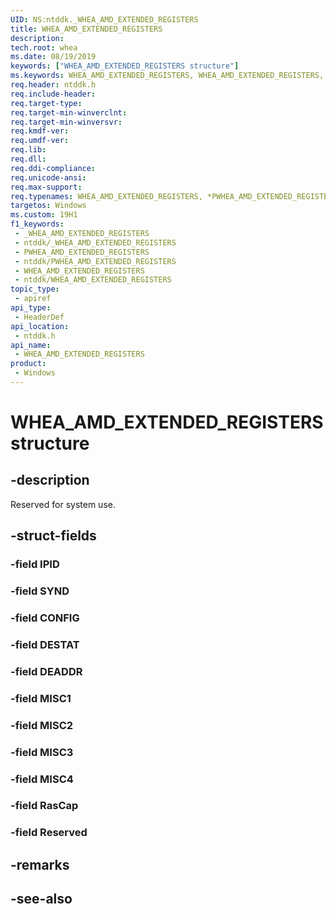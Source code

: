 ```yaml
---
UID: NS:ntddk._WHEA_AMD_EXTENDED_REGISTERS
title: WHEA_AMD_EXTENDED_REGISTERS
description: 
tech.root: whea
ms.date: 08/19/2019
keywords: ["WHEA_AMD_EXTENDED_REGISTERS structure"]
ms.keywords: WHEA_AMD_EXTENDED_REGISTERS, WHEA_AMD_EXTENDED_REGISTERS, *PWHEA_AMD_EXTENDED_REGISTERS,
req.header: ntddk.h
req.include-header: 
req.target-type: 
req.target-min-winverclnt: 
req.target-min-winversvr: 
req.kmdf-ver: 
req.umdf-ver: 
req.lib: 
req.dll: 
req.ddi-compliance: 
req.unicode-ansi: 
req.max-support: 
req.typenames: WHEA_AMD_EXTENDED_REGISTERS, *PWHEA_AMD_EXTENDED_REGISTERS
targetos: Windows
ms.custom: 19H1
f1_keywords:
 - _WHEA_AMD_EXTENDED_REGISTERS
 - ntddk/_WHEA_AMD_EXTENDED_REGISTERS
 - PWHEA_AMD_EXTENDED_REGISTERS
 - ntddk/PWHEA_AMD_EXTENDED_REGISTERS
 - WHEA_AMD_EXTENDED_REGISTERS
 - ntddk/WHEA_AMD_EXTENDED_REGISTERS
topic_type:
 - apiref
api_type:
 - HeaderDef
api_location:
 - ntddk.h
api_name:
 - WHEA_AMD_EXTENDED_REGISTERS
product:
 - Windows
---
```


# WHEA_AMD_EXTENDED_REGISTERS structure


## -description

Reserved for system use.

## -struct-fields

### -field IPID

### -field SYND

### -field CONFIG

### -field DESTAT

### -field DEADDR

### -field MISC1

### -field MISC2

### -field MISC3

### -field MISC4

### -field RasCap

### -field Reserved

## -remarks

## -see-also

